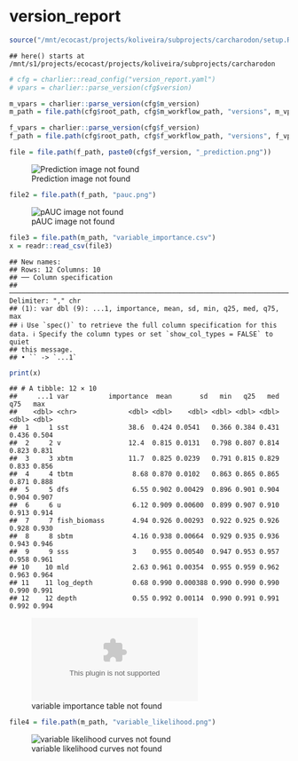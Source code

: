 version_report
================

``` r
source("/mnt/ecocast/projects/koliveira/subprojects/carcharodon/setup.R")
```

    ## here() starts at /mnt/s1/projects/ecocast/projects/koliveira/subprojects/carcharodon

``` r
# cfg = charlier::read_config("version_report.yaml")
# vpars = charlier::parse_version(cfg$version)

m_vpars = charlier::parse_version(cfg$m_version)
m_path = file.path(cfg$root_path, cfg$m_workflow_path, "versions", m_vpars[["major"]], m_vpars[["minor"]], cfg$m_version)

f_vpars = charlier::parse_version(cfg$f_version)
f_path = file.path(cfg$root_path, cfg$f_workflow_path, "versions", f_vpars[["major"]], f_vpars[["minor"]], cfg$f_version)
```

``` r
file = file.path(f_path, paste0(cfg$f_version, "_prediction.png"))
```

<figure>
<img
src="/mnt/s1/projects/ecocast/projects/koliveira/subprojects/carcharodon/workflows/forecast_workflow/versions/v01/0000/v01.0000.12/v01.0000.12_prediction.png"
alt="Prediction image not found" />
<figcaption aria-hidden="true">Prediction image not found</figcaption>
</figure>

``` r
file2 = file.path(f_path, "pauc.png")
```

<figure>
<img
src="/mnt/s1/projects/ecocast/projects/koliveira/subprojects/carcharodon/workflows/forecast_workflow/versions/v01/0000/v01.0000.12/pauc.png"
alt="pAUC image not found" />
<figcaption aria-hidden="true">pAUC image not found</figcaption>
</figure>

``` r
file3 = file.path(m_path, "variable_importance.csv")
x = readr::read_csv(file3)
```

    ## New names:
    ## Rows: 12 Columns: 10
    ## ── Column specification
    ## ──────────────────────────────────────────────────────────────────────────────────────────────────────────────────────── Delimiter: "," chr
    ## (1): var dbl (9): ...1, importance, mean, sd, min, q25, med, q75, max
    ## ℹ Use `spec()` to retrieve the full column specification for this data. ℹ Specify the column types or set `show_col_types = FALSE` to quiet
    ## this message.
    ## • `` -> `...1`

``` r
print(x)
```

    ## # A tibble: 12 × 10
    ##     ...1 var          importance  mean       sd   min   q25   med   q75   max
    ##    <dbl> <chr>             <dbl> <dbl>    <dbl> <dbl> <dbl> <dbl> <dbl> <dbl>
    ##  1     1 sst               38.6  0.424 0.0541   0.366 0.384 0.431 0.436 0.504
    ##  2     2 v                 12.4  0.815 0.0131   0.798 0.807 0.814 0.823 0.831
    ##  3     3 xbtm              11.7  0.825 0.0239   0.791 0.815 0.829 0.833 0.856
    ##  4     4 tbtm               8.68 0.870 0.0102   0.863 0.865 0.865 0.871 0.888
    ##  5     5 dfs                6.55 0.902 0.00429  0.896 0.901 0.904 0.904 0.907
    ##  6     6 u                  6.12 0.909 0.00600  0.899 0.907 0.910 0.913 0.914
    ##  7     7 fish_biomass       4.94 0.926 0.00293  0.922 0.925 0.926 0.928 0.930
    ##  8     8 sbtm               4.16 0.938 0.00664  0.929 0.935 0.936 0.943 0.946
    ##  9     9 sss                3    0.955 0.00540  0.947 0.953 0.957 0.958 0.961
    ## 10    10 mld                2.63 0.961 0.00354  0.955 0.959 0.962 0.963 0.964
    ## 11    11 log_depth          0.68 0.990 0.000388 0.990 0.990 0.990 0.990 0.991
    ## 12    12 depth              0.55 0.992 0.00114  0.990 0.991 0.991 0.992 0.994

<figure>
<embed
src="/mnt/s1/projects/ecocast/projects/koliveira/subprojects/carcharodon/workflows/modeling_workflow/versions/v01/000/v01.000.12/variable_importance.csv" />
<figcaption aria-hidden="true">variable importance table not
found</figcaption>
</figure>

``` r
file4 = file.path(m_path, "variable_likelihood.png")
```

<figure>
<img
src="/mnt/s1/projects/ecocast/projects/koliveira/subprojects/carcharodon/workflows/modeling_workflow/versions/v01/000/v01.000.12/variable_likelihood.png"
alt="variable likelihood curves not found" />
<figcaption aria-hidden="true">variable likelihood curves not
found</figcaption>
</figure>
